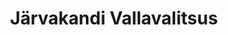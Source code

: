 ---
title: Järvakandi Vallavalitsus
maintainer_name: Selma Ustav
maintainer_email: selma.ustav@jarvakandi.ee
description: '' 
twitter: ''
---
